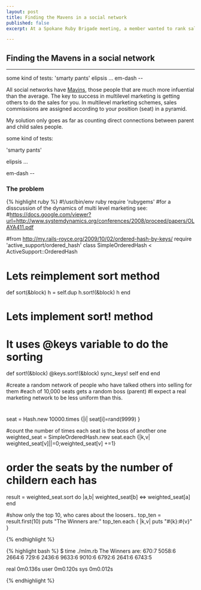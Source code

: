 ```yaml
---
layout: post
title: Finding the Mavens in a social network
published: false
excerpt: At a Spokane Ruby Brigade meeting, a member wanted to rank sales people in a MLM (Pyramid)  scheme 

---
```

## Finding the Mavens in a social network  ##

----



some kind of tests:
'smarty pants'
elipsis ...
em-dash --



All social networks have [Mavins](http://en.wikipedia.org/wiki/Maven), those people that are much more infuential
than the average. The key to success in  multilevel marketing  is getting others to do the sales for you. 
In multilevel marketing schemes, sales commissions are assigned according to your position (seat) in a 
pyramid. 

My solution only goes as far as counting direct connections between parent and child  sales people.

some kind of tests:

'smarty pants'

elipsis ...

em-dash --





### The problem ###


{% highlight ruby %}
#!/usr/bin/env ruby
require 'rubygems'
#for a disscussion of the dynamics of multi level marketing see:
#https://docs.google.com/viewer?url=http://www.systemdynamics.org/conferences/2008/proceed/papers/OLAYA411.pdf

#from http://my.rails-royce.org/2009/10/02/ordered-hash-by-keys/
require 'active_support/ordered_hash'
class SimpleOrderedHash < ActiveSupport::OrderedHash
   # Lets reimplement sort method
  def sort(&block)
    h = self.dup
    h.sort!(&block)
    h
  end
 
  # Lets implement sort! method
  # It uses @keys variable to do the sorting
  def sort!(&block)
    @keys.sort!(&block)
    sync_keys!
    self
  end
end

#create a random network of people who have talked others into selling for them
#each of 10,000 seats gets a random boss (parent)
#I expect a real marketing network  to be less uniform than this. 
#
seat = Hash.new
10000.times {|i| seat[i]=rand(9999) }
 
#count the number of times each seat is the boss of another one
weighted_seat = SimpleOrderedHash.new
seat.each {|k,v| weighted_seat[v]||=0;weighted_seat[v] +=1}

# order the seats by the number of childern each has
result = weighted_seat.sort do |a,b|
  weighted_seat[b] <=> weighted_seat[a]
end

#show only the top 10, who cares about the loosers.. 
top_ten = result.first(10)
puts "The Winners are:"
top_ten.each { |k,v| puts "#{k}:#{v}" }
 
{% endhighlight %}


{% highlight bash %}
 $ time ./mlm.rb
 The Winners are:
 670:7
 5058:6
 2664:6
 729:6
 2436:6
 9633:6
 9010:6
 6792:6
 2641:6
 6743:5

 real 0m0.136s
 user 0m0.120s
 sys  0m0.012s

{% endhighlight %}

